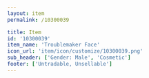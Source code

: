 ```yaml
---
layout: item
permalink: /10300039

title: Item
id: '10300039'
item_name: 'Troublemaker Face'
icon_url: 'item/icon/customize/10300039.png'
sub_header: ['Gender: Male', 'Cosmetic']
footer: ['Untradable, Unsellable']
---
```

